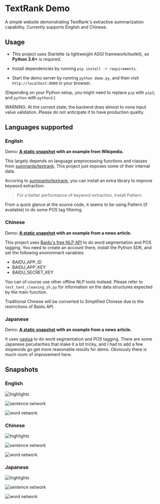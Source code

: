 # TextRank Demo

A simple website demonstrating TextRank's extractive summarization capability. Currently supports English and Chinese.

## Usage

* This project uses Starlette (a lightweight ASGI framework/toolkit), so **Python 3.6+** is required.

* Install dependencies by running `pip install -r requirements`.

* Start the demo server by running `python demo.py`, and then visit `http://localhost:8000` in your browser.

(Depending on your Python setup, you might need to replace `pip` with `pip3`, and `python` with `python3`.)

WARNING: At the current state, the backend does almost to none input value validation. Please do not anticipate it to have production quality.

## Languages supported

### English

Demo: **[A static snapshot](https://publicb2.ceshine.net/file/ceshine-public/misc/textrank_demo.html) with an example from Wikipedia.**

This largely depends on language preprocessing functions and classes from [summanlp/textrank](https://github.com/summanlp/textrank). This project just exposes some of their internal data.

Accoring to [summanlp/textrank](https://github.com/summanlp/textrank), you can install an extra library to improve keyword extraction:

> For a better performance of keyword extraction, install Pattern.

From a quick glance at the source code, it seems to be using Pattern (if available) to do some POS tag filtering.

### Chinese

Demo: **[A static snapshot](https://publicb2.ceshine.net/file/ceshine-public/misc/textrank_demo_zh.html) with an example from a news article.**

This project uses [Baidu's free NLP API](https://cloud.baidu.com/product/nlp) to do word segmentation and POS tagging. You need to create an account there, install the Python SDK, and set the following environment variables:

* BAIDU_APP_ID
* BAIDU_APP_KEY
* BAIDU_SECRET_KEY

You can of course use other offline NLP tools instead. Please refer to `test_text_cleaning_zh.py` for information on the data structures expected by the main function.

Traditional Chinese will be converted to Simplified Chinese due to the restrictions of Baidu API.

### Japanese

Demo: **[A static snapshot](https://publicb2.ceshine.net/file/ceshine-public/misc/textrank_demo_ja.html) with an example from a news article.**

It uses [nagisa](https://github.com/taishi-i/nagisa) to do word segmentation and POS tagging. There are some Japanese peculiarities that make it a bit tricky, and I had to add a few stopwords go get more reasonable results for demo. Obviously there is much room of improvement here.


## Snapshots

### English

![highlights](imgs/snapshot_texts.png)

![sentence network](imgs/snapshot_sentence_network.png)

![word network](imgs/snapshot_word_network.png)

### Chinese

![highlights](imgs/snapshot_zh_texts.png)

![sentence network](imgs/snapshot_zh_sentence_network.png)

![word network](imgs/snapshot_zh_word_network.png)

### Japanese

![highlights](imgs/snapshot_ja_texts.png)

![sentence network](imgs/snapshot_ja_sentence_network.png)

![word network](imgs/snapshot_ja_word_network.png)
